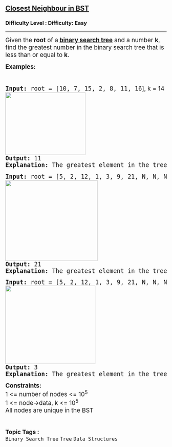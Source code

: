 <h2><a href="https://www.geeksforgeeks.org/problems/closest-neighbor-in-bst/1?_gl=1*13rl5r4*_up*MQ..*_gs*MQ..&gclid=CjwKCAjwruXBBhArEiwACBRtHdIa1rohnfVMLkZGCw-aAMCKC5Dkp8P8jGNRlDJ3baKR_B1rFqeNVhoCPIwQAvD_BwE&gbraid=0AAAAAC9yBkCfrA8_XpeNn7CJ86bZ_u93l">Closest Neighbour in BST</a></h2><h3>Difficulty Level : Difficulty: Easy</h3><hr><div class="problems_problem_content__Xm_eO"><p><span style="font-size: 14pt;">Given the <strong>root</strong> of a<strong> <a title="BST" href="https://www.geeksforgeeks.org/binary-search-tree-data-structure/" target="_blank" rel="noopener">binary search tree</a></strong> and a number <strong>k</strong>, find the greatest number in the binary search tree that is less than or equal to <strong>k</strong>.</span></p>
<p><span style="font-size: 14pt;"><strong>Examples:</strong></span></p>
<p>&nbsp;</p>
<pre><span style="font-size: 14pt;"><strong>Input: </strong>root = [10</span><span style="font-size: 18.6667px;">, 7, 15, 2, 8, 11, 16</span><span style="font-size: 14pt; font-family: -apple-system, BlinkMacSystemFont, 'Segoe UI', Roboto, Oxygen, Ubuntu, Cantarell, 'Open Sans', 'Helvetica Neue', sans-serif;">], k = 14</span><br><span style="font-size: 14pt;"><img src="https://media.geeksforgeeks.org/img-practice/prod/addEditProblem/895571/Web/Other/blobid3_1747652897.jpg" width="250" height="195"><br><strong>Output:</strong> 11
<strong>Explanation:</strong> The greatest element in the tree which is less than or equal to 14, is 11.</span></pre>
<pre><span style="font-size: 14pt;"><strong>Input: </strong>root = [</span><span style="font-size: 18.6667px;">5, 2, 12, 1, 3, 9, 21, N, N, N, N, N, N, 19, 25</span><span style="font-size: 14pt; font-family: -apple-system, BlinkMacSystemFont, 'Segoe UI', Roboto, Oxygen, Ubuntu, Cantarell, 'Open Sans', 'Helvetica Neue', sans-serif;">], k = 24</span><br><span style="font-size: 14pt;"><img src="https://media.geeksforgeeks.org/img-practice/prod/addEditProblem/895571/Web/Other/blobid0_1747652607.jpg" width="288" height="251"><br><strong>Output:</strong> 21
<strong>Explanation:</strong> The greatest element in the tree which is less than or equal to 24, is 21. <br></span></pre>
<pre><span style="font-size: 14pt;"><strong style="font-size: 14pt;">Input:</strong><span style="font-size: 14pt;"> root = </span><span style="font-size: 18.6667px;">[5, 2, 12, 1, 3, 9, 21, N, N, N, N, N, N, 19, 25], k = 4</span><span style="font-size: 14pt;"><br><img src="https://media.geeksforgeeks.org/img-practice/prod/addEditProblem/895571/Web/Other/blobid2_1747652761.jpg" width="281" height="244"><br></span><strong style="font-size: 14pt;">Output:</strong><span style="font-size: 14pt;"> 3
</span><strong style="font-size: 14pt;">Explanation:</strong><span style="font-size: 14pt;"> The greatest element in the tree which is less than or equal to 4, is 3.</span></span></pre>
<p><span style="font-size: 14pt;"><strong>Constraints:</strong><br>1 &lt;= number of nodes &lt;= 10<sup>5<br></sup>1 &lt;= node-&gt;data, k &lt;= 10<sup>5<br></sup>All nodes are unique in the BST</span></p></div><br><p><span style=font-size:18px><strong>Topic Tags : </strong><br><code>Binary Search Tree</code>&nbsp;<code>Tree</code>&nbsp;<code>Data Structures</code>&nbsp;